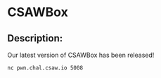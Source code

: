 
# CSAWBox
## Description:
Our latest version of CSAWBox has been released! 

`nc pwn.chal.csaw.io 5008`

